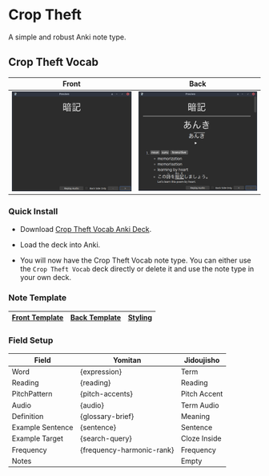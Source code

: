 # Crop Theft

A simple and robust Anki note type.

## Crop Theft Vocab

Front                                                      |  Back
:--------------------------------------------------------: |:---------------------------------------------------------:
![](./crop_theft_vocab/images/crop_theft_vocab_front.png)  |  ![](./crop_theft_vocab/images/crop_theft_vocab_back.png)

### Quick Install

- Download [Crop Theft Vocab Anki Deck](https://raw.githubusercontent.com/Kuuuube/crop-theft/main/crop_theft_vocab/Crop%20Theft%20Vocab.apkg).

- Load the deck into Anki.

- You will now have the Crop Theft Vocab note type. You can either use the `Crop Theft Vocab` deck directly or delete it and use the note type in your own deck.

### Note Template

| [Front Template](./crop_theft_vocab/front_template.html) | [Back Template](./crop_theft_vocab/back_template.html) | [Styling](./crop_theft_vocab/styling.css) |
|----------------------------------------------------------|--------------------------------------------------------|-------------------------------------------|

### Field Setup

| Field            | Yomitan                   | Jidoujisho   |
|------------------|---------------------------|--------------|
| Word             | {expression}              | Term         |
| Reading          | {reading}                 | Reading      |
| PitchPattern     | {pitch-accents}           | Pitch Accent |
| Audio            | {audio}                   | Term Audio   |
| Definition       | {glossary-brief}          | Meaning      |
| Example Sentence | {sentence}                | Sentence     |
| Example Target   | {search-query}            | Cloze Inside |
| Frequency        | {frequency-harmonic-rank} | Frequency    |
| Notes            |                           | Empty        |
